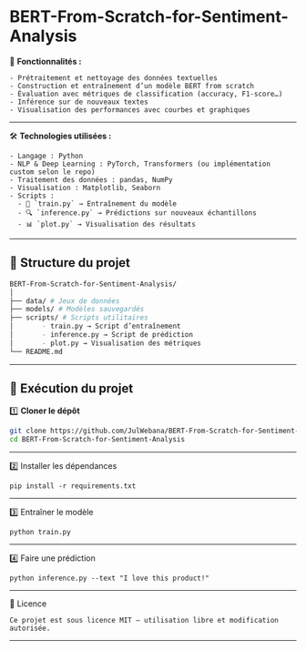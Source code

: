 # BERT-From-Scratch-for-Sentiment-Analysis


🚀 **Fonctionnalités :**

```
- Prétraitement et nettoyage des données textuelles
- Construction et entraînement d’un modèle BERT from scratch
- Évaluation avec métriques de classification (accuracy, F1-score…)
- Inférence sur de nouveaux textes
- Visualisation des performances avec courbes et graphiques

```

---

🛠️ **Technologies utilisées :**

```
- Langage : Python
- NLP & Deep Learning : PyTorch, Transformers (ou implémentation custom selon le repo)
- Traitement des données : pandas, NumPy
- Visualisation : Matplotlib, Seaborn
- Scripts :
  - 🎯 `train.py` → Entraînement du modèle  
  - 🔍 `inference.py` → Prédictions sur nouveaux échantillons  
  - 📊 `plot.py` → Visualisation des résultats

```
---

## 📂 Structure du projet  

```bash
BERT-From-Scratch-for-Sentiment-Analysis/
│
├── data/ # Jeux de données
├── models/ # Modèles sauvegardés
├── scripts/ # Scripts utilitaires
│       - train.py → Script d’entraînement
│       - inference.py → Script de prédiction
│       - plot.py → Visualisation des métriques
└── README.md

```


---

## 🚀 Exécution du projet  



1️⃣ **Cloner le dépôt**

```bash
git clone https://github.com/JulWebana/BERT-From-Scratch-for-Sentiment-Analysis.git
cd BERT-From-Scratch-for-Sentiment-Analysis

```

---


2️⃣ Installer les dépendances

```
pip install -r requirements.txt

```
---

3️⃣ Entraîner le modèle

```
python train.py

```

---

4️⃣ Faire une prédiction

```
python inference.py --text "I love this product!"

```


---

📄 Licence
```
Ce projet est sous licence MIT – utilisation libre et modification autorisée.

```


---
